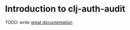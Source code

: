 # Introduction to clj-auth-audit

TODO: write [great documentation](http://jacobian.org/writing/what-to-write/)
